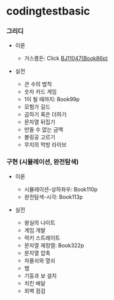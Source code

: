 # codingtestbasic



### 그리디
- 이론
   - 거스름돈: Click [BJ11047(Book86p)](https://github.com/HYUN-0913/codingtestbasic/blob/master/BJ11047.txt)

- 실전
   - 큰 수의 법칙
   - 숫자 카드 게임
   - 1이 될 때까지: Book99p
   - 모험가 길드
   - 곱하기 혹은 더하기
   - 문자열 뒤집기
   - 만들 수 없는 금액
   - 볼링공 고르기
   - 무지의 먹방 라이브


### 구현 (시뮬레이션, 완전탐색)
- 이론
   - 시뮬레이션-상하좌우: Book110p
   - 완전탐색-시각: Book113p

- 실전
   - 왕실의 나이트
   - 게임 개발
   - 럭키 스트레이트
   - 문자열 재정렬: Book322p
   - 문자열 압축
   - 자물쇠와 열쇠
   - 뱀
   - 기둥과 보 설치
   - 치킨 배달
   - 외벽 점검
